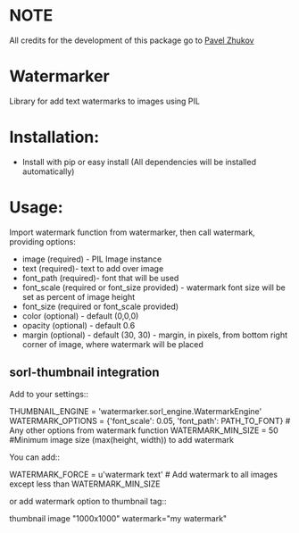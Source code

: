 NOTE
====

All credits for the development of this package go to [Pavel Zhukov](https://bitbucket.org/zeus/)

Watermarker
===========

Library for add text watermarks to images using PIL

Installation:
=============

* Install with pip or easy install (All dependencies will be installed automatically)


Usage:
======

Import watermark function from watermarker, then call watermark, providing options:

* image (required) - PIL Image instance
* text (required)- text to add over image
* font_path (required)- font that will be used
* font_scale (required or font_size provided) - watermark font size will be set as percent of image height
* font_size (required or font_scale provided)
* color (optional) - default (0,0,0)
* opacity (optional) - default 0.6
* margin (optional) - default (30, 30) - margin, in pixels, from bottom right corner of image, where watermark will be placed

sorl-thumbnail integration
--------------------------

Add to your settings::

 THUMBNAIL_ENGINE = 'watermarker.sorl_engine.WatermarkEngine'
 WATERMARK_OPTIONS = {'font_scale': 0.05, 'font_path': PATH_TO_FONT} # Any other options from watermark function
 WATERMARK_MIN_SIZE = 50 #Minimum image size (max(height, width)) to add watermark

You can add::

 WATERMARK_FORCE = u'watermark text' # Add watermark to all images except less than WATERMARK_MIN_SIZE

or add watermark option to thumbnail tag::

 thumbnail image "1000x1000" watermark="my watermark"
